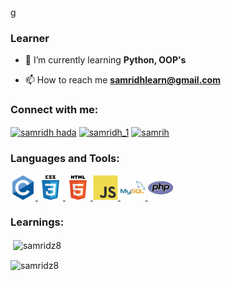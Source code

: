 g<h3 align="left">Learner</h3>

- 🌱 I’m currently learning **Python, OOP's**

- 📫 How to reach me **samridhlearn@gmail.com**

<h3 align="left">Connect with me:</h3>
<p align="left">
<a href="https://www.linkedin.com/in/samridh-hada-b5a715299/" target="blank"><img align="center" src="https://raw.githubusercontent.com/rahuldkjain/github-profile-readme-generator/master/src/images/icons/Social/linked-in-alt.svg" alt="samridh hada" height="30" width="40" /></a>
<a href="https://www.instagram.com/samridha_1/" target="blank"><img align="center" src="https://raw.githubusercontent.com/rahuldkjain/github-profile-readme-generator/master/src/images/icons/Social/instagram.svg" alt="samridh_1" height="30" width="40" /></a>
<a href="https://www.hackerrank.com/profile/hadalearn" target="blank"><img align="center" src="https://raw.githubusercontent.com/rahuldkjain/github-profile-readme-generator/master/src/images/icons/Social/hackerrank.svg" alt="samrih" height="30" width="40" /></a>
</p>

<h3 align="left">Languages and Tools:</h3>
<p align="left"> <a href="https://www.cprogramming.com/" target="_blank" rel="noreferrer"> <img src="https://raw.githubusercontent.com/devicons/devicon/master/icons/c/c-original.svg" alt="c" width="40" height="40"/> </a> <a href="https://www.w3schools.com/css/" target="_blank" rel="noreferrer"> <img src="https://raw.githubusercontent.com/devicons/devicon/master/icons/css3/css3-original-wordmark.svg" alt="css3" width="40" height="40"/> </a> <a href="https://www.w3.org/html/" target="_blank" rel="noreferrer"> <img src="https://raw.githubusercontent.com/devicons/devicon/master/icons/html5/html5-original-wordmark.svg" alt="html5" width="40" height="40"/> </a> <a href="https://developer.mozilla.org/en-US/docs/Web/JavaScript" target="_blank" rel="noreferrer"> <img src="https://raw.githubusercontent.com/devicons/devicon/master/icons/javascript/javascript-original.svg" alt="javascript" width="40" height="40"/> </a> <a href="https://www.mysql.com/" target="_blank" rel="noreferrer"> <img src="https://raw.githubusercontent.com/devicons/devicon/master/icons/mysql/mysql-original-wordmark.svg" alt="mysql" width="40" height="40"/> </a> <a href="https://www.php.net" target="_blank" rel="noreferrer"> <img src="https://raw.githubusercontent.com/devicons/devicon/master/icons/php/php-original.svg" alt="php" width="40" height="40"/> </a> </p>

<h3 align="left">Learnings:</h3>
<P align="left">
  <a href="https://coursera.org/share/a2e3efca84920daba6f47ccb1c42fb75" name="Coursera" id="Coursera" target="blank"></a>
</P>

<p>&nbsp;<img align="center" src="https://github-readme-stats.vercel.app/api?username=samridz8&show_icons=true&locale=en" alt="samridz8" /></p>

<p><img align="center" src="https://github-readme-streak-stats.herokuapp.com/?user=samridz8&" alt="samridz8" /></p>
